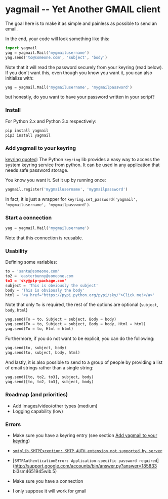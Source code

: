 # yagmail -- Yet Another GMAIL client

The goal here is to make it as simple and painless as possible to send an email.

In the end, your code will look something like this:

```python
import yagmail
yag = yagmail.Mail('mygmailusername')
yag.send('to@someone.com', 'subject', 'body')
```

Note that it will read the password securely from your keyring (read below). If you don't want this, even though you know you want it, you can also initialize with:

```python
yag = yagmail.Mail('mygmailusername', 'mygmailpassword')
```

but honestly, do you want to have your password written in your script?

### Install

For Python 2.x and Python 3.x respectively:

```python
pip install yagmail
pip3 install yagmail
```

### Add yagmail to your keyring

[keyring quoted](https://pypi.python.org/pypi/keyring#what-is-python-keyring-lib): The Python `keyring` lib provides a easy way to access the system keyring service from python. It can be used in any application that needs safe password storage. 

You know you want it. Set it up by running once:

```python
yagmail.register('mygmailusername', 'mygmailpassword')
```

In fact, it is just a wrapper for `keyring.set_password('yagmail', 'mygmailusername', 'mygmailpassword')`.

### Start a connection

```python
yag = yagmail.Mail('mygmailusername')
```

Note that this connection is reusable.

### Usability 

Defining some variables:

```python
to = 'santa@someone.com'
to2 = 'easterbunny@someone.com
to3 = 'sky@pip-package.com'
subject = 'This is obviously the subject'
body = 'This is obviously the body'
html = '<a href="https://pypi.python.org/pypi/sky/">Click me!</a>'
```

Note that only `To` is required, the rest of the options are optional (`subject`, `body`, `html`)

```python
yag.send(To = to, Subject = subject, Body = body)
yag.send(To = to, Subject = subject, Body = body, Html = html)
yag.send(To = to, Html = html)
```

Furthermore, if you do not want to be explicit, you can do the following:

```python
yag.send(to, subject, body)
yag.send(to, subject, body, html)
```

And lastly, it is also possible to send to a group of people by providing a list of email strings rather than a single string:

```python
yag.send([to, to2, to3], subject, body)
yag.send([to, to2, to3], subject, body)
```

### Roadmap (and priorities)

- Add images/video/other types (medium)
- Logging capability (low)

### Errors

- Make sure you have a keyring entry (see section [Add yagmail to your keyring](add-yagmail-to-your-keyring))

- [`smtplib.SMTPException: SMTP AUTH extension not supported by server`](http://stackoverflow.com/questions/10147455/trying-to-send-email-gmail-as-mail-provider-using-python)

- [`SMTPAuthenticationError: Application-specific password required`](http://support.google.com/accounts/bin/answer.py?answer=185833 bi3sm4651945wib.5)

- Make sure you have a connection

- I only suppose it will work for gmail